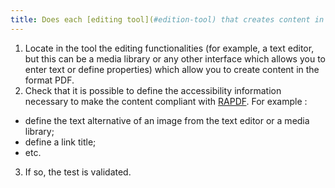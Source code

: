 ```yaml
---
title: Does each [editing tool](#edition-tool) that creates content in PDF format allow you to define the [accessibility information](#accessibility-information) necessary to create compliant content at [RAPPDF](../rapdf1/index.html)?
---
```

1. Locate in the tool the editing functionalities (for example, a text editor, but this can be a media library or any other interface which allows you to enter text or define properties) which allow you to create content in the format PDF.
2. Check that it is possible to define the accessibility information necessary to make the content compliant with [RAPDF](../rapdf1/index.html). For example :
- define the text alternative of an image from the text editor or a media library;
- define a link title;
- etc.
3. If so, the test is validated.